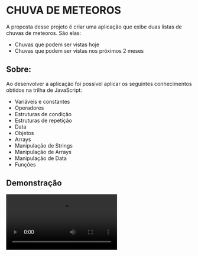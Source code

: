 
# CHUVA DE METEOROS

A proposta desse projeto é criar uma aplicação que exibe duas listas de chuvas de meteoros. São elas:
- Chuvas que podem ser vistas hoje
- Chuvas que podem ser vistas nos próximos 2 meses

## Sobre:

Ao desenvolver a aplicação foi possível aplicar os seguintes conhecimentos obtidos na trilha de JavaScript:

 - Variáveis e constantes
 - Operadores
 - Estruturas de condição
 - Estruturas de repetição
 - Data
 - Objetos
 - Arrays
 - Manipulação de Strings
 - Manipulação de Arrays
 - Manipulação de Data 
 - Funções


## Demonstração

<video controls="controls" autoplay="autoplay">
<source src="./assets/ChuvaMeteoros.mp4" type="video/mp4">
</video>
